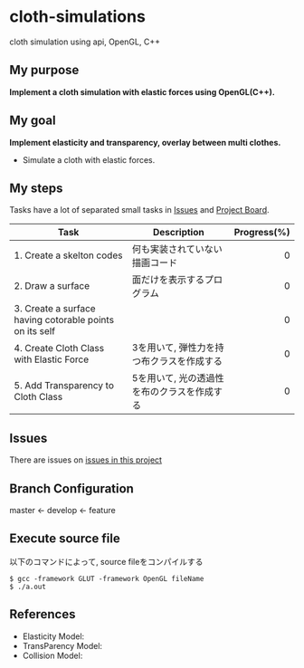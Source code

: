 # cloth-simulations
cloth simulation using api,  OpenGL, C++

## My purpose 
**Implement a cloth simulation with elastic forces using OpenGL(C++).**

## My goal
**Implement elasticity and transparency, overlay between multi clothes.**
+ Simulate a cloth with elastic forces.

## My steps
Tasks have a lot of separated small tasks in [Issues]() and [Project Board]().

| Task | Description | Progress(%) |
----  | --- | -----:
|1. Create a skelton codes |何も実装されていない描画コード| 0|
|2. Draw a surface|面だけを表示するプログラム|0|
|3. Create a surface having cotorable points on its self||0|
|4. Create Cloth Class with Elastic Force| 3を用いて, 弾性力を持つ布クラスを作成する | 0 |
|5. Add Transparency to Cloth Class| 5を用いて, 光の透過性を布のクラスを作成する| 0|



## Issues
There are issues on [issues in this project]()

## Branch Configuration
master <- develop <- feature

## Execute source file
以下のコマンドによって, source fileをコンパイルする
```
$ gcc -framework GLUT -framework OpenGL fileName
$ ./a.out
```

## References
+ Elasticity Model: 
+ TransParency Model:
+ Collision Model:
